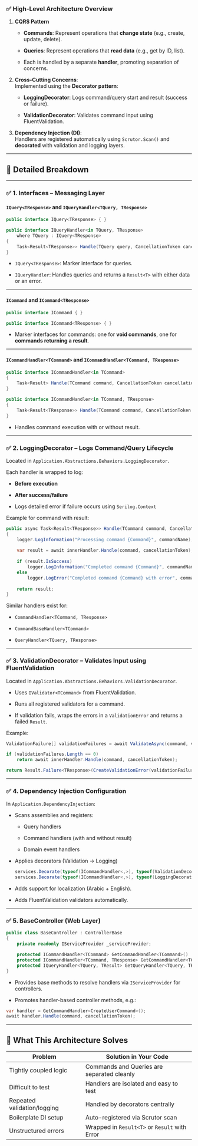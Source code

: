 
### ✅ **High-Level Architecture Overview**

1. **CQRS Pattern**
    
    - **Commands**: Represent operations that **change state** (e.g., create, update, delete).
        
    - **Queries**: Represent operations that **read data** (e.g., get by ID, list).
        
    - Each is handled by a separate **handler**, promoting separation of concerns.
        
2. **Cross-Cutting Concerns**:  
    Implemented using the **Decorator pattern**:
    
    - **LoggingDecorator**: Logs command/query start and result (success or failure).
        
    - **ValidationDecorator**: Validates command input using FluentValidation.
        
3. **Dependency Injection (DI)**:  
    Handlers are registered automatically using `Scrutor.Scan()` and **decorated** with validation and logging layers.
    

---

## 🔧 **Detailed Breakdown**

---

### ✅ **1. Interfaces – Messaging Layer**

#### `IQuery<TResponse>` and `IQueryHandler<TQuery, TResponse>`

```csharp
public interface IQuery<TResponse> { }

public interface IQueryHandler<in TQuery, TResponse>
    where TQuery : IQuery<TResponse>
{
    Task<Result<TResponse>> Handle(TQuery query, CancellationToken cancellationToken);
}
```

- `IQuery<TResponse>`: Marker interface for queries.
    
- `IQueryHandler`: Handles queries and returns a `Result<T>` with either data or an error.
    

---

#### `ICommand` and `ICommand<TResponse>`

```csharp
public interface ICommand { }

public interface ICommand<TResponse> { }
```

- Marker interfaces for commands: one for **void commands**, one for **commands returning a result**.
    

---

#### `ICommandHandler<TCommand>` and `ICommandHandler<TCommand, TResponse>`

```csharp
public interface ICommandHandler<in TCommand>
{
    Task<Result> Handle(TCommand command, CancellationToken cancellationToken);
}

public interface ICommandHandler<in TCommand, TResponse>
{
    Task<Result<TResponse>> Handle(TCommand command, CancellationToken cancellationToken);
}
```

- Handles command execution with or without result.
    

---

### ✅ **2. LoggingDecorator – Logs Command/Query Lifecycle**

Located in `Application.Abstractions.Behaviors.LoggingDecorator`.

Each handler is wrapped to log:

- **Before execution**
    
- **After success/failure**
    
- Logs detailed error if failure occurs using `Serilog.Context`
    

Example for command with result:

```csharp
public async Task<Result<TResponse>> Handle(TCommand command, CancellationToken cancellationToken)
{
    logger.LogInformation("Processing command {Command}", commandName);
    
    var result = await innerHandler.Handle(command, cancellationToken);
    
    if (result.IsSuccess)
        logger.LogInformation("Completed command {Command}", commandName);
    else
        logger.LogError("Completed command {Command} with error", commandName);
        
    return result;
}
```

Similar handlers exist for:

- `CommandHandler<TCommand, TResponse>`
    
- `CommandBaseHandler<TCommand>`
    
- `QueryHandler<TQuery, TResponse>`
    

---

### ✅ **3. ValidationDecorator – Validates Input using FluentValidation**

Located in `Application.Abstractions.Behaviors.ValidationDecorator`.

- Uses `IValidator<TCommand>` from FluentValidation.
    
- Runs all registered validators for a command.
    
- If validation fails, wraps the errors in a `ValidationError` and returns a failed `Result`.
    

Example:

```csharp
ValidationFailure[] validationFailures = await ValidateAsync(command, validators);

if (validationFailures.Length == 0)
    return await innerHandler.Handle(command, cancellationToken);

return Result.Failure<TResponse>(CreateValidationError(validationFailures));
```

---

### ✅ **4. Dependency Injection Configuration**

In `Application.DependencyInjection`:

- Scans assemblies and registers:
    
    - Query handlers
        
    - Command handlers (with and without result)
        
    - Domain event handlers
        
- Applies decorators (Validation → Logging)
    
    ```csharp
    services.Decorate(typeof(ICommandHandler<,>), typeof(ValidationDecorator.CommandHandler<,>));
    services.Decorate(typeof(ICommandHandler<,>), typeof(LoggingDecorator.CommandHandler<,>));
    ```
    
- Adds support for localization (Arabic + English).
    
- Adds FluentValidation validators automatically.
    

---

### ✅ **5. BaseController (Web Layer)**

```csharp
public class BaseController : ControllerBase
{
    private readonly IServiceProvider _serviceProvider;

    protected ICommandHandler<TCommand> GetCommandHandler<TCommand>()
    protected ICommandHandler<TCommand, TResponse> GetCommandHandler<TCommand, TResponse>()
    protected IQueryHandler<TQuery, TResult> GetQueryHandler<TQuery, TResult>()
}
```

- Provides base methods to resolve handlers via `IServiceProvider` for controllers.
    
- Promotes handler-based controller methods, e.g.:
    

```csharp
var handler = GetCommandHandler<CreateUserCommand>();
await handler.Handle(command, cancellationToken);
```

---

## 🧠 **What This Architecture Solves**

|Problem|Solution in Your Code|
|---|---|
|Tightly coupled logic|Commands and Queries are separated cleanly|
|Difficult to test|Handlers are isolated and easy to test|
|Repeated validation/logging|Handled by decorators centrally|
|Boilerplate DI setup|Auto-registered via Scrutor scan|
|Unstructured errors|Wrapped in `Result<T>` or `Result` with Error|

